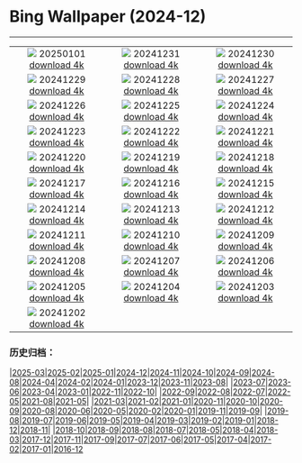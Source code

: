 # Bing Wallpaper (2024-12)
**************
| | | |
| :----: | :----: | :----: |
| ![](https://www.bing.com/th?id=OHR.PolarBearSwim_ZH-CN1000349057_1920x1080.jpg) 20250101 [download 4k](https://www.bing.com/th?id=OHR.PolarBearSwim_ZH-CN1000349057_UHD.jpg) | ![](https://www.bing.com/th?id=OHR.CANYE24_ZH-CN3884754296_1920x1080.jpg) 20241231 [download 4k](https://www.bing.com/th?id=OHR.CANYE24_ZH-CN3884754296_UHD.jpg) | ![](https://www.bing.com/th?id=OHR.MountFieldNP_ZH-CN6004420782_1920x1080.jpg) 20241230 [download 4k](https://www.bing.com/th?id=OHR.MountFieldNP_ZH-CN6004420782_UHD.jpg) |
| ![](https://www.bing.com/th?id=OHR.BorobudurBells_ZH-CN5291511365_1920x1080.jpg) 20241229 [download 4k](https://www.bing.com/th?id=OHR.BorobudurBells_ZH-CN5291511365_UHD.jpg) | ![](https://www.bing.com/th?id=OHR.CoralTurtle_ZH-CN4771437860_1920x1080.jpg) 20241228 [download 4k](https://www.bing.com/th?id=OHR.CoralTurtle_ZH-CN4771437860_UHD.jpg) | ![](https://www.bing.com/th?id=OHR.LakeBledSnow_ZH-CN4118056813_1920x1080.jpg) 20241227 [download 4k](https://www.bing.com/th?id=OHR.LakeBledSnow_ZH-CN4118056813_UHD.jpg) |
| ![](https://www.bing.com/th?id=OHR.MouseholeXmas_ZH-CN3079184443_1920x1080.jpg) 20241226 [download 4k](https://www.bing.com/th?id=OHR.MouseholeXmas_ZH-CN3079184443_UHD.jpg) | ![](https://www.bing.com/th?id=OHR.CovadongaWinter_ZH-CN2873340163_1920x1080.jpg) 20241225 [download 4k](https://www.bing.com/th?id=OHR.CovadongaWinter_ZH-CN2873340163_UHD.jpg) | ![](https://www.bing.com/th?id=OHR.SantaSnowglobe_ZH-CN2671421527_1920x1080.jpg) 20241224 [download 4k](https://www.bing.com/th?id=OHR.SantaSnowglobe_ZH-CN2671421527_UHD.jpg) |
| ![](https://www.bing.com/th?id=OHR.FestivusCranes_ZH-CN2464862059_1920x1080.jpg) 20241223 [download 4k](https://www.bing.com/th?id=OHR.FestivusCranes_ZH-CN2464862059_UHD.jpg) | ![](https://www.bing.com/th?id=OHR.CrystalPier_ZH-CN2256372880_1920x1080.jpg) 20241222 [download 4k](https://www.bing.com/th?id=OHR.CrystalPier_ZH-CN2256372880_UHD.jpg) | ![](https://www.bing.com/th?id=OHR.WinterSolstice2024_ZH-CN2045153949_1920x1080.jpg) 20241221 [download 4k](https://www.bing.com/th?id=OHR.WinterSolstice2024_ZH-CN2045153949_UHD.jpg) |
| ![](https://www.bing.com/th?id=OHR.SantaClausVillage_ZH-CN1839275027_1920x1080.jpg) 20241220 [download 4k](https://www.bing.com/th?id=OHR.SantaClausVillage_ZH-CN1839275027_UHD.jpg) | ![](https://www.bing.com/th?id=OHR.SibiuRomania_ZH-CN1631942857_1920x1080.jpg) 20241219 [download 4k](https://www.bing.com/th?id=OHR.SibiuRomania_ZH-CN1631942857_UHD.jpg) | ![](https://www.bing.com/th?id=OHR.MorningElephants_ZH-CN1418579765_1920x1080.jpg) 20241218 [download 4k](https://www.bing.com/th?id=OHR.MorningElephants_ZH-CN1418579765_UHD.jpg) |
| ![](https://www.bing.com/th?id=OHR.ReinefjordenNorway_ZH-CN1198843758_1920x1080.jpg) 20241217 [download 4k](https://www.bing.com/th?id=OHR.ReinefjordenNorway_ZH-CN1198843758_UHD.jpg) | ![](https://www.bing.com/th?id=OHR.SalzburgSnow_ZH-CN0964131994_1920x1080.jpg) 20241216 [download 4k](https://www.bing.com/th?id=OHR.SalzburgSnow_ZH-CN0964131994_UHD.jpg) | ![](https://www.bing.com/th?id=OHR.MisurinaLake_ZH-CN0744434715_1920x1080.jpg) 20241215 [download 4k](https://www.bing.com/th?id=OHR.MisurinaLake_ZH-CN0744434715_UHD.jpg) |
| ![](https://www.bing.com/th?id=OHR.NorthernHawkOwl_ZH-CN8408027305_1920x1080.jpg) 20241214 [download 4k](https://www.bing.com/th?id=OHR.NorthernHawkOwl_ZH-CN8408027305_UHD.jpg) | ![](https://www.bing.com/th?id=OHR.ChristmasBudapest_ZH-CN8197439971_1920x1080.jpg) 20241213 [download 4k](https://www.bing.com/th?id=OHR.ChristmasBudapest_ZH-CN8197439971_UHD.jpg) | ![](https://www.bing.com/th?id=OHR.WildPoinsettia_ZH-CN7984548709_1920x1080.jpg) 20241212 [download 4k](https://www.bing.com/th?id=OHR.WildPoinsettia_ZH-CN7984548709_UHD.jpg) |
| ![](https://www.bing.com/th?id=OHR.DolomitesSky_ZH-CN9299967785_1920x1080.jpg) 20241211 [download 4k](https://www.bing.com/th?id=OHR.DolomitesSky_ZH-CN9299967785_UHD.jpg) | ![](https://www.bing.com/th?id=OHR.CornwallSnow_ZH-CN8407245245_1920x1080.jpg) 20241210 [download 4k](https://www.bing.com/th?id=OHR.CornwallSnow_ZH-CN8407245245_UHD.jpg) | ![](https://www.bing.com/th?id=OHR.GuanacosChile_ZH-CN7011761081_1920x1080.jpg) 20241209 [download 4k](https://www.bing.com/th?id=OHR.GuanacosChile_ZH-CN7011761081_UHD.jpg) |
| ![](https://www.bing.com/th?id=OHR.ReopeningNotreDame_ZH-CN6512133762_1920x1080.jpg) 20241208 [download 4k](https://www.bing.com/th?id=OHR.ReopeningNotreDame_ZH-CN6512133762_UHD.jpg) | ![](https://www.bing.com/th?id=OHR.ArraialdoCabo_ZH-CN6202620711_1920x1080.jpg) 20241207 [download 4k](https://www.bing.com/th?id=OHR.ArraialdoCabo_ZH-CN6202620711_UHD.jpg) | ![](https://www.bing.com/th?id=OHR.GreaterSnow2024_ZH-CN5929129591_1920x1080.jpg) 20241206 [download 4k](https://www.bing.com/th?id=OHR.GreaterSnow2024_ZH-CN5929129591_UHD.jpg) |
| ![](https://www.bing.com/th?id=OHR.MonoTufa_ZH-CN4998806540_1920x1080.jpg) 20241205 [download 4k](https://www.bing.com/th?id=OHR.MonoTufa_ZH-CN4998806540_UHD.jpg) | ![](https://www.bing.com/th?id=OHR.RhinosKenya_ZH-CN4422118541_1920x1080.jpg) 20241204 [download 4k](https://www.bing.com/th?id=OHR.RhinosKenya_ZH-CN4422118541_UHD.jpg) | ![](https://www.bing.com/th?id=OHR.JaipurFort_ZH-CN3891828158_1920x1080.jpg) 20241203 [download 4k](https://www.bing.com/th?id=OHR.JaipurFort_ZH-CN3891828158_UHD.jpg) |
| ![](https://www.bing.com/th?id=OHR.SnowMoose_ZH-CN3364979952_1920x1080.jpg) 20241202 [download 4k](https://www.bing.com/th?id=OHR.SnowMoose_ZH-CN3364979952_UHD.jpg) |  |  |

### 历史归档：

|[2025-03](bing/2025-03/2025-03.md)|[2025-02](bing/2025-02/2025-02.md)|[2025-01](bing/2025-01/2025-01.md)|[2024-12](bing/2024-12/2024-12.md)|[2024-11](bing/2024-11/2024-11.md)|[2024-10](bing/2024-10/2024-10.md)|[2024-09](bing/2024-09/2024-09.md)|[2024-08](bing/2024-08/2024-08.md)|[2024-04](bing/2024-04/2024-04.md)|[2024-02](bing/2024-02/2024-02.md)|[2024-01](bing/2024-01/2024-01.md)|[2023-12](bing/2023-12/2023-12.md)|[2023-11](bing/2023-11/2023-11.md)|[2023-08](bing/2023-08/2023-08.md)|
|[2023-07](bing/2023-07/2023-07.md)|[2023-06](bing/2023-06/2023-06.md)|[2023-04](bing/2023-04/2023-04.md)|[2023-01](bing/2023-01/2023-01.md)|[2022-11](bing/2022-11/2022-11.md)|[2022-10](bing/2022-10/2022-10.md)|
|[2022-09](bing/2022-09/2022-09.md)|[2022-08](bing/2022-08/2022-08.md)|[2022-07](bing/2022-07/2022-07.md)|[2022-05](bing/2022-05/2022-05.md)|[2021-08](bing/2021-08/2021-08.md)|[2021-05](bing/2021-05/2021-05.md)|
|[2021-03](bing/2021-03/2021-03.md)|[2021-02](bing/2021-02/2021-02.md)|[2021-01](bing/2021-01/2021-01.md)|[2020-11](bing/2020-11/2020-11.md)|[2020-10](bing/2020-10/2020-10.md)|[2020-09](bing/2020-09/2020-09.md)|[2020-08](bing/2020-08/2020-08.md)|[2020-06](bing/2020-06/2020-06.md)|[2020-05](bing/2020-05/2020-05.md)|[2020-02](bing/2020-02/2020-02.md)|[2020-01](bing/2020-01/2020-01.md)|[2019-11](bing/2019-11/2019-11.md)|[2019-09](bing/2019-09/2019-09.md)|
|[2019-08](bing/2019-08/2019-08.md)|[2019-07](bing/2019-07/2019-07.md)|[2019-06](bing/2019-06/2019-06.md)|[2019-05](bing/2019-05/2019-05.md)|[2019-04](bing/2019-04/2019-04.md)|[2019-03](bing/2019-03/2019-03.md)|[2019-02](bing/2019-02/2019-02.md)|[2019-01](bing/2019-01/2019-01.md)|[2018-12](bing/2018-12/2018-12.md)|[2018-11](bing/2018-11/2018-11.md)|
|[2018-10](bing/2018-10/2018-10.md)|[2018-09](bing/2018-09/2018-09.md)|[2018-08](bing/2018-08/2018-08.md)|[2018-07](bing/2018-07/2018-07.md)|[2018-05](bing/2018-05/2018-05.md)|[2018-04](bing/2018-04/2018-04.md)|[2018-03](bing/2018-03/2018-03.md)|[2017-12](bing/2017-12/2017-12.md)|[2017-11](bing/2017-11/2017-11.md)|[2017-09](bing/2017-09/2017-09.md)|[2017-07](bing/2017-07/2017-07.md)|[2017-06](bing/2017-06/2017-06.md)|[2017-05](bing/2017-05/2017-05.md)|[2017-04](bing/2017-04/2017-04.md)|[2017-02](bing/2017-02/2017-02.md)|[2017-01](bing/2017-01/2017-01.md)|[2016-12](bing/2016-12/2016-12.md)